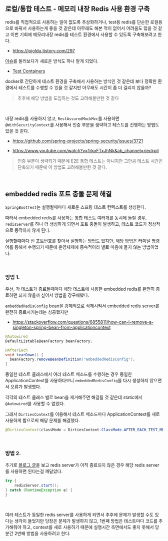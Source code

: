 ## 로컬/통합 테스트 - 메모리 내장 Redis 사용 환경 구축

redis를 직접적으로 사용하는 일이 없도록 추상화하거나, test용 redis를 단순한 로컬용으로 바꿔서 사용하는게 좋을 것 같은데 아무래도 해본 적이 없어서 어려움도 많을 것 같고 이번 기회에 메모리내장 redis를 테스트 환경에서 사용할 수 있도록 구축해보려고 한다.

- https://jojoldu.tistory.com/297

[아슈](https://github.com/kstyrc/embedded-redis/issues/130)를 둘러보다가 새로운 방식도 하나 알게 되었다.

- [Test Containers](https://www.testcontainers.org/quickstart/junit_5_quickstart/)

docker로 간단하게 테스트 환경을 구축해서 사용하는 방식인 것 같은데 보다 정확한 환경에서 테스트를 수행할 수 있을 것 같지만 아무래도 시간이 좀 더 걸리지 않을까?

> 추후에 해당 방법을 도입하는 것도 고려해볼만한 것 같다

<br>

내장 redis를 사용하지 않고, `RestAssuredMockMvc`를 사용하면 `@WithSecurityContext`를 사용해서 인증 부분을 생략하고 테스트를 진행하는 방법도 있을 것 같다.

- https://github.com/spring-projects/spring-security/issues/3721

- https://www.youtube.com/watch?v=1rkoFTxJhNk&ab_channel=rieckpil

> 인증 부분이 생략되기 때문에 E2E 통합 테스트는 아니지만 그만큼 테스트 시간은 단축되기 때문에 이 방법도 고려해볼만한 것 같다.

<br>

## embedded redis 포트 충돌 문제 해결

`SpringBootTest`는 실행될때마다 새로운 스프링 테스트 컨텍스트를 생성한다.

따라서 embedded redis를 사용하는 통합 테스트 여러개를 동시에 돌릴 경우, `redisServer`를 하나 더 생성하게 되면서 포트 충돌이 발생하고, 테스트 코드가 정상적으로 동작하지 않게 된다.

실행할때마다 빈 포트번호를 찾아서 실행하는 방법도 있지만, 해당 방법은 터미널 명령어를 통해서 수행되기 때문에 운영체제에 종속적이라 별로 마음에 들지 않는 방법이었다.

<br>

### 방법 1.

우선, 각 테스트가 종료될때마다 해당 테스트에 사용한 embedded redis를 완전히 종료하면 되지 않을까 싶어서 방법을 강구해봤다.

`embeddedRedisConfig` bean을 강제적으로 삭제시켜서  embedded redis server를 완전히 종료시키는데는 성공했지만 



- https://stackoverflow.com/questions/6855811/how-can-i-remove-a-singleton-spring-bean-from-applicationcontext

```java
@Autowired
DefaultListableBeanFactory beanFactory;

@AfterEach
void tearDown() {
  beanFactory.removeBeanDefinition("embeddedRedisConfig");
}
```

동일한 테스트 클래스에서 여러 테스트 메소드를 수행하는 경우 동일한 ApplicationContext를 사용하다보니 `embeddedRedisConfig`를 다시 생성하지 않으면서 오류가 발생했다.



각각의 테스트 클래스 별로 bean을 제거해주면 해결될 것 같은데 static에서 `@Autowired`를 사용할 수 없었다.

그래서 `DirtiesContext`를 이용해서 테스트 메소드마다 ApplicationContext를 새로 사용하게 함으로써 해당 문제를 해결했다.

```java
@DirtiesContext(classMode = DirtiesContext.ClassMode.AFTER_EACH_TEST_METHOD)
```

<br>

### 방법 2.

추가로 [블로그 글](https://rogal.tistory.com/entry/Embedded-Redis-%EB%A5%BC-%EC%93%B0%EB%A9%B4%EC%84%9C-%EA%B2%AA%EC%9D%80-%EB%AC%B8%EC%A0%9C%EC%99%80-%ED%95%B4%EA%B2%B0%EB%B0%A9%EC%95%88#:~:text=%EB%A0%88%EB%94%94%EC%8A%A4%20%EC%84%9C%EB%B2%84%EB%A5%BC%20%EC%83%9D%EC%84%B1%ED%95%A0%20%EC%88%98%20%EC%97%86%EB%8B%A4%EB%A9%B4%20%EA%B7%B8%EB%83%A5%20%EB%AC%B4%EC%8B%9C%ED%95%98%EA%B3%A0%20%EC%A7%84%ED%96%89%ED%95%98%EB%8F%84%EB%A1%9D%20%ED%96%88%EB%8B%A4.)을 보고 redis server가 아직 종료되지 않은 경우 해당 redis server를 사용하면 된다는걸 깨달았다.

```java
try {
    redisServer.start();
} catch (RuntimeException e) {
}
```

<br>

여러 테스트가 동일한 redis server를 사용하게 되면서 추후에 문제가 발생할 수도 있다는 생각이 들었지만 당장은 문제가 발생하지 않고, 1번째 방법은 테스트마다 코드를 추가해줘야 하고, context를 새로 사용하기 때문에 실행시간 측면에서도 좋지 못해서 당분간 2번째 방법을 사용하려고 한다.